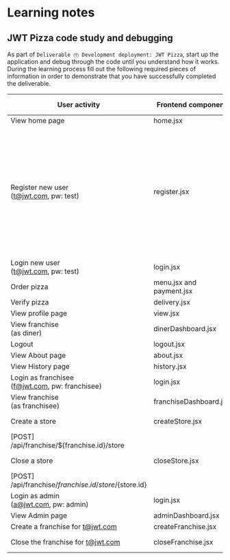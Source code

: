 # Learning notes

## JWT Pizza code study and debugging

As part of `Deliverable ⓵ Development deployment: JWT Pizza`, start up the application and debug through the code until you understand how it works. During the learning process fill out the following required pieces of information in order to demonstrate that you have successfully completed the deliverable.

| User activity                                       | Frontend component | Backend endpoints | Database SQL |
| --------------------------------------------------- | ------------------ | ----------------- | ------------ |
| View home page                                      |home.jsx|none|none|
| Register new user<br/>(t@jwt.com, pw: test)         |register.jsx|[POST] /api/auth|INSERT INTO user (name, email, password) VALUES (?, ?, ?) INSERT INTO userRole (userId, role, objectId) VALUES (?, ?, ?)|
| Login new user<br/>(t@jwt.com, pw: test)            |login.jsx|[PUT] /api/auth|              |
| Order pizza                                         |menu.jsx and payment.jsx|[Post] /api/order|              |
| Verify pizza                                        |delivery.jsx|[POST] /api/order/verify|none|
| View profile page                                   |view.jsx|[GET] /api/order|              |
| View franchise<br/>(as diner)                       |dinerDashboard.jsx|[GET] /api/menu, /api/franchise|              |
| Logout                                              |logout.jsx|[DELETE] /api/auth|              |
| View About page                                     |about.jsx|none|none|
| View History page                                   |history.jsx|none|none|
| Login as franchisee<br/>(f@jwt.com, pw: franchisee) |login.jsx|[PUT] /api/auth|              |
| View franchise<br/>(as franchisee)                  |franchiseDashboard.jsx|[GET] api/franchise/${user.id}|             |
| Create a store                                      |createStore.jsx|[GET] api/franchise/${user.id}
[POST] /api/franchise/${franchise.id}/store|              |
| Close a store                                       |closeStore.jsx|[GET] api/franchise/${user.id}
[POST] /api/franchise/${franchise.id}/store/${store.id}|              |
| Login as admin<br/>(a@jwt.com, pw: admin)           |login.jsx|[PUT] /api/auth|              |
| View Admin page                                     |adminDashboard.jsx|[GET] api/franchise|              |
| Create a franchise for t@jwt.com                    |createFranchise.jsx|[POST] api/franchise|              |
| Close the franchise for t@jwt.com                   |closeFranchise.jsx|[DELETE] /api/franchise/${franchise.id}|              |
